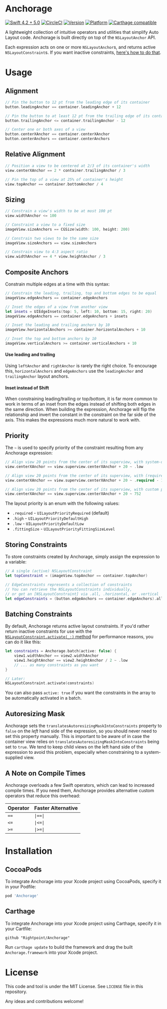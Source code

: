 # Anchorage

[![Swift 4.2 + 5.0](https://img.shields.io/badge/Swift-4.2%20+%205.0-orange.svg?style=flat)](https://swift.org)
[![CircleCI](https://img.shields.io/circleci/project/github/Rightpoint/Anchorage/master.svg)](https://circleci.com/gh/Rightpoint/Anchorage)
[![Version](https://img.shields.io/cocoapods/v/Anchorage.svg?style=flat)](https://cocoadocs.org/docsets/Anchorage)
[![Platform](https://img.shields.io/cocoapods/p/Anchorage.svg?style=flat)](http://cocoapods.org/pods/Anchorage)
[![Carthage compatible](https://img.shields.io/badge/Carthage-compatible-4BC51D.svg?style=flat)](https://github.com/Carthage/Carthage)

A lightweight collection of intuitive operators and utilities that simplify Auto Layout code. Anchorage is built directly on top of the `NSLayoutAnchor` API.

Each expression acts on one or more `NSLayoutAnchor`s, and returns active `NSLayoutConstraint`s. If you want inactive constraints, [here's how to do that](#batching-constraints).

# Usage

## Alignment

```swift
// Pin the button to 12 pt from the leading edge of its container
button.leadingAnchor == container.leadingAnchor + 12

// Pin the button to at least 12 pt from the trailing edge of its container
button.trailingAnchor <= container.trailingAnchor - 12

// Center one or both axes of a view
button.centerXAnchor == container.centerXAnchor
button.centerAnchors == container.centerAnchors
```

## Relative Alignment

```swift
// Position a view to be centered at 2/3 of its container's width
view.centerXAnchor == 2 * container.trailingAnchor / 3

// Pin the top of a view at 25% of container's height
view.topAnchor == container.bottomAnchor / 4
```

## Sizing

```swift
// Constrain a view's width to be at most 100 pt
view.widthAnchor <= 100

// Constraint a view to a fixed size
imageView.sizeAnchors == CGSize(width: 100, height: 200)

// Constrain two views to be the same size
imageView.sizeAnchors == view.sizeAnchors

// Constrain view to 4:3 aspect ratio
view.widthAnchor == 4 * view.heightAnchor / 3
```

## Composite Anchors

Constrain multiple edges at a time with this syntax:

```swift
// Constrain the leading, trailing, top and bottom edges to be equal
imageView.edgeAnchors == container.edgeAnchors

// Inset the edges of a view from another view
let insets = UIEdgeInsets(top: 5, left: 10, bottom: 15, right: 20)
imageView.edgeAnchors == container.edgeAnchors + insets

// Inset the leading and trailing anchors by 10
imageView.horizontalAnchors >= container.horizontalAnchors + 10

// Inset the top and bottom anchors by 10
imageView.verticalAnchors >= container.verticalAnchors + 10
```

#### Use leading and trailing
Using `leftAnchor` and `rightAnchor` is rarely the right choice. To encourage this, `horizontalAnchors` and `edgeAnchors` use the `leadingAnchor` and `trailingAnchor` layout anchors.

#### Inset instead of Shift
When constraining leading/trailing or top/bottom, it is far more common to work in terms of an inset from the edges instead of shifting both edges in the same direction. When building the expression, Anchorage will flip the relationship and invert the constant in the constraint on the far side of the axis. This makes the expressions much more natural to work with.


## Priority

The `~` is used to specify priority of the constraint resulting from any Anchorage expression:

```swift
// Align view 20 points from the center of its superview, with system-defined low priority
view.centerXAnchor == view.superview.centerXAnchor + 20 ~ .low

// Align view 20 points from the center of its superview, with (required - 1) priority
view.centerXAnchor == view.superview.centerXAnchor + 20 ~ .required - 1

// Align view 20 points from the center of its superview, with custom priority
view.centerXAnchor == view.superview.centerXAnchor + 20 ~ 752
```
The layout priority is an enum with the following values:

- `.required` - `UILayoutPriorityRequired` (default)
- `.high` - `UILayoutPriorityDefaultHigh`
- `.low` - `UILayoutPriorityDefaultLow`
- `.fittingSize` - `UILayoutPriorityFittingSizeLevel`

## Storing Constraints

To store constraints created by Anchorage, simply assign the expression to a variable:

```swift
// A single (active) NSLayoutConstraint
let topConstraint = (imageView.topAnchor == container.topAnchor)

// EdgeConstraints represents a collection of constraints
// You can retrieve the NSLayoutConstraints individually,
// or get an [NSLayoutConstraint] via .all, .horizontal, or .vertical
let edgeConstraints = (button.edgeAnchors == container.edgeAnchors).all
```

## Batching Constraints

By default, Anchorage returns active layout constraints. If you'd rather return inactive constraints for use with the [`NSLayoutConstraint.activate(_:)` method](https://developer.apple.com/reference/uikit/nslayoutconstraint/1526955-activate) for performance reasons, you can do it like this:

```swift
let constraints = Anchorage.batch(active: false) {
    view1.widthAnchor == view2.widthAnchor
    view1.heightAnchor == view2.heightAnchor / 2 ~ .low
    // ... as many constraints as you want
}

// Later:
NSLayoutConstraint.activate(constraints)
```

You can also pass `active: true` if you want the constraints in the array to be automatically activated in a batch.

## Autoresizing Mask

Anchorage sets the `translatesAutoresizingMaskIntoConstraints` property to `false` on the *left* hand side of the expression, so you should never need to set this property manually. This is important to be aware of in case the container view relies on `translatesAutoresizingMaskIntoConstraints` being set to `true`. We tend to keep child views on the left hand side of the expression to avoid this problem, especially when constraining to a system-supplied view.

## A Note on Compile Times

Anchorage overloads a few Swift operators, which can lead to increased compile times. If you need them, Anchorage provides alternative custom operators that reduce this overhead:

| Operator | Faster Alternative |
|------|----------|
| `==` | `\|==\|` |
| `<=` | `\|<=\|` |
| `>=` | `\|>=\|` |

# Installation

## CocoaPods

To integrate Anchorage into your Xcode project using CocoaPods, specify it in
your Podfile:

```ruby
pod 'Anchorage'
```

## Carthage

To integrate Anchorage into your Xcode project using Carthage, specify it in
your Cartfile:

```ogdl
github "Rightpoint/Anchorage"
```

Run `carthage update` to build the framework and drag the built
`Anchorage.framework` into your Xcode project.

# License

This code and tool is under the MIT License. See `LICENSE` file in this repository.

Any ideas and contributions welcome!

